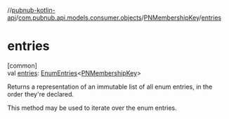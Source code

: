 //[pubnub-kotlin-api](../../../index.md)/[com.pubnub.api.models.consumer.objects](../index.md)/[PNMembershipKey](index.md)/[entries](entries.md)

# entries

[common]\
val [entries](entries.md): [EnumEntries](https://kotlinlang.org/api/latest/jvm/stdlib/kotlin.enums/-enum-entries/index.html)&lt;[PNMembershipKey](index.md)&gt;

Returns a representation of an immutable list of all enum entries, in the order they're declared.

This method may be used to iterate over the enum entries.
